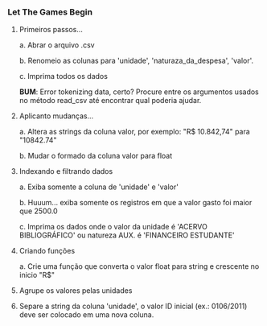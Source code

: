 ### Let The Games Begin

1. Primeiros passos...

    a. Abrar o arquivo .csv

    b. Renomeio as colunas para 'unidade', 'naturaza_da_despesa', 'valor'.  

    c. Imprima todos os dados 

    **BUM**: Error tokenizing data, certo? Procure entre os argumentos usados no método read_csv até encontrar qual poderia ajudar.
 
2. Aplicanto mudanças...  

    a. Altera as strings da coluna valor, por exemplo: "R$ 10.842,74" para "10842.74"

    b. Mudar o formado da coluna valor para float

3. Indexando e filtrando dados

    a. Exiba somente a coluna de 'unidade' e 'valor'

    b. Huuum... exiba somente os registros em que a valor gasto foi maior que 2500.0

    c. Imprima os dados onde o valor da unidade é 'ACERVO BIBLIOGRÁFICO' ou natureza AUX. é 'FINANCEIRO ESTUDANTE'
    
4. Criando funções 

    a. Crie uma função que converta o valor float para string e crescente no inicio "R$"
    
5. Agrupe os valores pelas unidades

6. Separe a string da coluna 'unidade', o valor ID inicial (ex.: 0106/2011) deve ser colocado em uma nova coluna.
